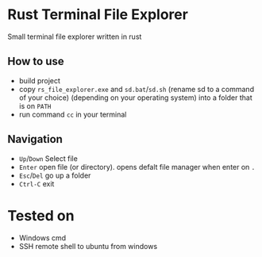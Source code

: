 # Rust Terminal File Explorer
Small terminal file explorer written in rust

## How to use
- build project 
- copy `rs_file_explorer.exe` and `sd.bat`/`sd.sh` (rename sd to a command of your choice)
(depending on your operating system) into a folder that is on `PATH`
- run command `cc` in your terminal

## Navigation
- `Up`/`Down` Select file
- `Enter` open file (or directory). opens defalt file manager when enter on `.`
- `Esc`/`Del` go up a folder
- `Ctrl-C` exit

# Tested on
- Windows cmd
- SSH remote shell to ubuntu from windows